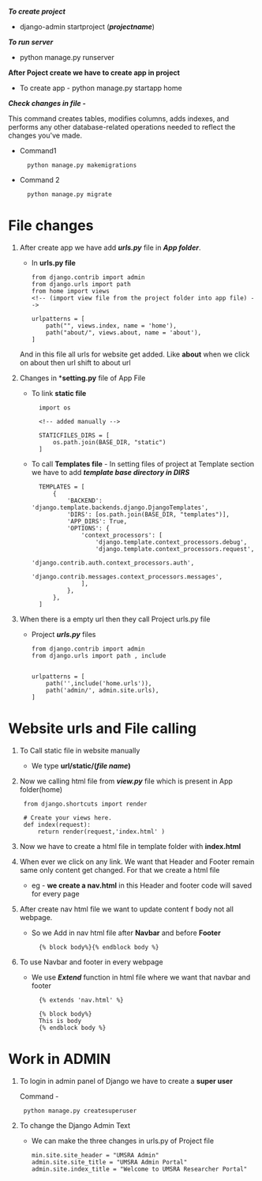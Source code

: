 ***To create project***

- django-admin startproject (***projectname***)

***To run server***

- python manage.py runserver

**After Poject create we have to create app in project**

- To create app - python manage.py startapp home

***Check changes in file -***

This command creates tables, modifies columns, adds indexes, and performs any other database-related operations needed to reflect the changes you've made.

- Command1
        
        python manage.py makemigrations
- Command 2 

        python manage.py migrate


# File changes


1. After create app we have add ***urls.py*** file in ***App folder***. 

    -   In **urls.py file**

            from django.contrib import admin
            from django.urls import path
            from home import views 
            <!-- (import view file from the project folder into app file) -->

            urlpatterns = [ 
                path("", views.index, name = 'home'),
                path("about/", views.about, name = 'about'),
            ]
    And in this file all urls for website get added. Like **about** when we click on about then url shift to about url

2. Changes in ***setting.py** file of App File

    - To link **static file**
        
            import os

            <!-- added manually -->

            STATICFILES_DIRS = [
                os.path.join(BASE_DIR, "static")
            ]
    - To call **Templates file** - In setting files of project at Template section we have to add ***template base directory in DIRS***

            TEMPLATES = [
                {
                    'BACKEND': 'django.template.backends.django.DjangoTemplates',
                    'DIRS': [os.path.join(BASE_DIR, "templates")],
                    'APP_DIRS': True,
                    'OPTIONS': {
                        'context_processors': [
                            'django.template.context_processors.debug',
                            'django.template.context_processors.request',
                            'django.contrib.auth.context_processors.auth',
                            'django.contrib.messages.context_processors.messages',
                        ],
                    },
                },
            ]



3. When there is a empty url then they call Project urls.py file

    -   Project ***urls.py*** files
            <!-- by defalut admin url is present and if we want to enter any url to work as default urls we have to add here -->

            from django.contrib import admin
            from django.urls import path , include


            urlpatterns = [
                path('',include('home.urls')),
                path('admin/', admin.site.urls),
            ]


# Website urls and File calling

1. To Call static file in website manually

    - We type **url/static/(***file name***)**

2. Now we calling html file from ***view.py*** file which is present in App folder(home)

        from django.shortcuts import render

        # Create your views here.
        def index(request):
            return render(request,'index.html' )
    
    <!-- they return the html file which is present in template file with name of index.html -->

3. Now we have to create a html file in template folder with **index.html**

4. When ever we click on any link. We want that Header and Footer remain same only content get changed. For that we create a html file
    - eg - **we create a nav.html** in this Header and footer code will saved for every page

5. After create nav html file we want to update content f body not all webpage.
    - So we Add in nav html file after **Navbar** and before **Footer**
        
            {% block body%}{% endblock body %}

6. To use Navbar and footer in every webpage 
    - We use ***Extend*** function in html file where we want that navbar and footer
    
            {% extends 'nav.html' %}

            {% block body%}
            This is body
            {% endblock body %}


# Work in ADMIN

1. To login in admin panel of Django we have to create a **super user** 

    Command -

        python manage.py createsuperuser

2. To change the Django Admin Text
    -   We can make the three changes in urls.py of Project file

            min.site.site_header = "UMSRA Admin"
            admin.site.site_title = "UMSRA Admin Portal"
            admin.site.index_title = "Welcome to UMSRA Researcher Portal"
